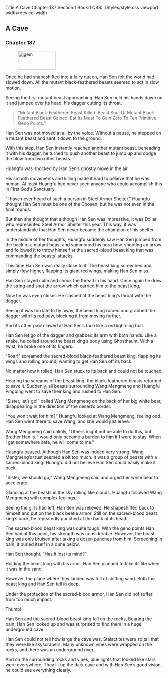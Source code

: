 Title:A Cave 
Chapter:187 
Section:1 
Book:1 
CSS:../Styles/style.css 
viewport: width=device-width
  
## A Cave
### Chapter 187
  
<figure>
	<img src="../Images/gem.gif" alt="gem" id="gem" width="120" height="60" />
</figure>
  

  
Once he had shapeshifted into a fairy queen, Han Sen felt the world had slowed down. All the mutant black-feathered beasts seemed to act in slow motion.

Seeing the first mutant beast approaching, Han Sen held his hands down on it and jumped over its head, his dagger cutting its throat.

> "Mutant Black-Feathered Beast Killed. Beast Soul Of Mutant Black-Feathered Beast Gained. Eat Its Meat To Gain Zero To Ten Primitive Geno Points."

Han Sen was not moved at all by the voice. Without a pause, he stepped on a mutant beast and sent it down to the ground.

With this step, Han Sen instantly reached another mutant beast. beheading it with his dagger, he turned to push another beast to jump up and dodge the blow from two other beasts.

Huangfu was shocked by Han Sen’s ghostly move in the air.

His smooth movements and killing made it hard to believe that he was human. At least Huangfu had never seen anyone who could accomplish this in First God’s Sanctuary.

"I have never heard of such a person in Steel Armor Shelter." Huangfu thought Han Sen must be one of the Chosen, but he was not even in the final rounds.

But then she thought that although Han Sen was impressive, it was Dollar who represented Steel Armor Shelter this year. This way, it was understandable that Han Sen never became the champion of his shelter.

In the middle of her thoughts, Huangfu suddenly saw Han Sen jumped from the back of a mutant beast and summoned his horn bow, shooting an arrow and followed it to throw himself at the sacred-blood beast king that was commanding the beasts’ attacks.

This time Han Sen was really close to it. The beast king screeched and simply flew higher, flapping its giant red wings, making Han Sen miss.

Han Sen stayed calm and shook the thread in his hand. Once again he drew the string and shot the arrow which carried him to the beast king.

Now he was even closer. He slashed at the beast king’s throat with the dagger.

Seeing it was too late to fly away, the beast king roared and grabbed the dagger with its red paw, blocking it from moving further.

And its other paw clawed at Han Sen’s face like a red lightning bolt.

Han Sen let go of the dagger and grabbed its arm with both hands. Like a snake, he coiled around the beast king’s body using Ghosthaunt. With a twist, he broke one of its fingers.

"Roar!" screamed the sacred-blood black-feathered beast king, flapping its wings and rolling around, wanting to get Han Sen off its back.

No matter how it rolled, Han Sen stuck to its back and could not be touched.

Hearing the screams of the beast king, the black-feathered beasts returned to save it. Suddenly, all beasts surrounding Wang Mengmeng and Huangfu Pingqing went to save their king and rushed to Han Sen.

"Sister, let’s go!" called Wang Mengmeng on the back of her big white bear, disappearing in the direction of the desert’s border.

"You won’t wait for him?" Huangfu looked at Wang Mengmeng, feeling odd. Han Sen went there to save Wang, and she would just leave.

Wang Mengmeng said calmly, "Others might not be able to do this, but Brother Han is. I would only become a burden to him if I were to stay. When I get somewhere safe, he will come to me."

Huangfu paused. Although Han Sen was indeed very strong, Wang Mengmeng’s trust seemed a bit too much. It was a group of beasts with a sacred-blood king. Huangfu did not believe Han Sen could easily make it back.

"Sister, we should go," Wang Mengmeng said and urged her white bear to accelerate.

Glancing at the beasts in the sky rolling like clouds, Huangfu followed Wang Mengmeng with complex feelings.

Seeing the girls had left, Han Sen was relieved. He shapeshifted back to himself and put on the black beetle armor. Still on the sacred-blood beast king’s back, he repeatedly punched at the back of its head.

The sacred-blood beast king was quite tough. With the geno points Han Sen had at this point, his strength was considerable. However, the beast king was only bruised after taking a dozen punches from him. Screeching in pain, it buried itself in a dune below.

Han Sen thought, "Has it lost its mind?"

Holding the beast king with his arms, Han Sen planned to take its life when it was in the sand.

However, the place where they landed was full of shifting sand. Both the beast king and Han Sen fell in deep.

Under the protection of the sacred-blood armor, Han Sen did not suffer from too much impact.

Thump!

Han Sen and the sacred-blood beast king fell on the rocks. Bearing the pain, Han Sen looked up and was surprised to find them in a huge underground cave.

Han Sen could not tell how large the cave was. Stalactites were so tall that they were like skyscrapers. Many unknown vines were wrapped on the rocks, and there was an underground river.

And on the surrounding rocks and vines, blue lights that looked like stars were everywhere. They lit up the dark cave and with Han Sen’s good vision, he could see everything clearly.